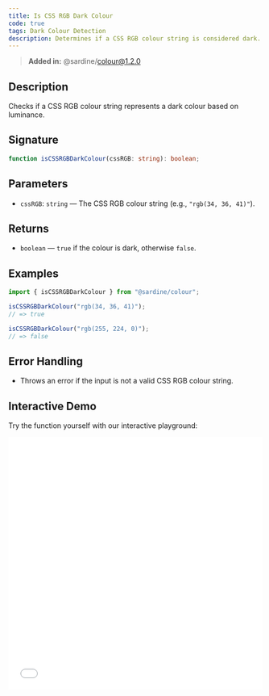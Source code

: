 ```yaml
---
title: Is CSS RGB Dark Colour
code: true
tags: Dark Colour Detection
description: Determines if a CSS RGB colour string is considered dark.
---
```


> **Added in:** @sardine/colour@1.2.0

## Description

Checks if a CSS RGB colour string represents a dark colour based on luminance.

## Signature

```typescript
function isCSSRGBDarkColour(cssRGB: string): boolean;
```

## Parameters

- `cssRGB`: `string` — The CSS RGB colour string (e.g., `"rgb(34, 36, 41)"`).

## Returns

- `boolean` — `true` if the colour is dark, otherwise `false`.

## Examples

```typescript
import { isCSSRGBDarkColour } from "@sardine/colour";

isCSSRGBDarkColour("rgb(34, 36, 41)");
// => true

isCSSRGBDarkColour("rgb(255, 224, 0)");
// => false
```

## Error Handling

- Throws an error if the input is not a valid CSS RGB colour string.

## Interactive Demo

Try the function yourself with our interactive playground:

<iframe
  src="/playground/isCSSRGBDarkColour.html"
  title="isCSSRGBDarkColour"
  width="100%"
  height="500px"
  style="border:0; overflow:hidden;"
  sandbox="allow-scripts allow-same-origin"
></iframe>
